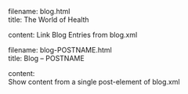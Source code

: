 filename: blog.html  
title: The World of Health

content:
Link Blog Entries from blog.xml




filename: blog-POSTNAME.html  
title: Blog &ndash; POSTNAME

content:  
Show content from a single post-element of blog.xml